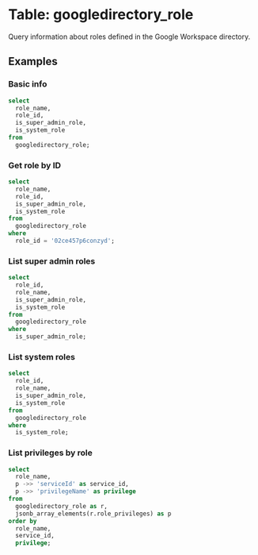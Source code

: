 # Table: googledirectory_role

Query information about roles defined in the Google Workspace directory.

## Examples

### Basic info

```sql
select
  role_name,
  role_id,
  is_super_admin_role,
  is_system_role
from
  googledirectory_role;
```

### Get role by ID

```sql
select
  role_name,
  role_id,
  is_super_admin_role,
  is_system_role
from
  googledirectory_role
where
  role_id = '02ce457p6conzyd';
```

### List super admin roles

```sql
select
  role_id,
  role_name,
  is_super_admin_role,
  is_system_role
from
  googledirectory_role
where
  is_super_admin_role;
```

### List system roles

```sql
select
  role_id,
  role_name,
  is_super_admin_role,
  is_system_role
from
  googledirectory_role
where
  is_system_role;
```

### List privileges by role

```sql
select
  role_name,
  p ->> 'serviceId' as service_id,
  p ->> 'privilegeName' as privilege
from
  googledirectory_role as r,
  jsonb_array_elements(r.role_privileges) as p
order by
  role_name,
  service_id,
  privilege;
```
